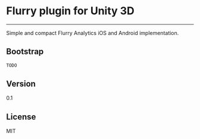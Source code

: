 Flurry plugin for Unity 3D
=========
---
Simple and compact Flurry Analytics iOS and Android implementation.


Bootstrap
--------------
```sh
TODO
```

Version
----

0.1

License
----

MIT
